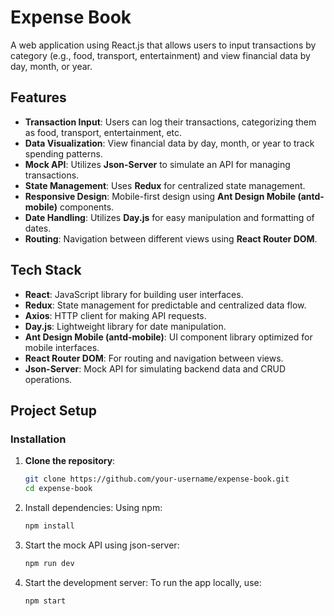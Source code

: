 # Expense Book

A web application using React.js that allows users to input transactions by category (e.g., food, transport, entertainment) and view financial data by day, month, or year.  

## Features
- **Transaction Input**: Users can log their transactions, categorizing them as food, transport, entertainment, etc.
- **Data Visualization**: View financial data by day, month, or year to track spending patterns.
- **Mock API**: Utilizes **Json-Server** to simulate an API for managing transactions.
- **State Management**: Uses **Redux** for centralized state management.
- **Responsive Design**: Mobile-first design using **Ant Design Mobile (antd-mobile)** components.
- **Date Handling**: Utilizes **Day.js** for easy manipulation and formatting of dates.
- **Routing**: Navigation between different views using **React Router DOM**.

## Tech Stack

- **React**: JavaScript library for building user interfaces.
- **Redux**: State management for predictable and centralized data flow.
- **Axios**: HTTP client for making API requests.
- **Day.js**: Lightweight library for date manipulation.
- **Ant Design Mobile (antd-mobile)**: UI component library optimized for mobile interfaces.
- **React Router DOM**: For routing and navigation between views.
- **Json-Server**: Mock API for simulating backend data and CRUD operations.

## Project Setup  

### Installation

1. **Clone the repository**:
   ```bash
   git clone https://github.com/your-username/expense-book.git
   cd expense-book
2. Install dependencies: Using npm:  
   ```bash
   npm install  
3. Start the mock API using json-server:
   ```bash
   npm run dev
4. Start the development server: To run the app locally, use:
   ```bash
   npm start
